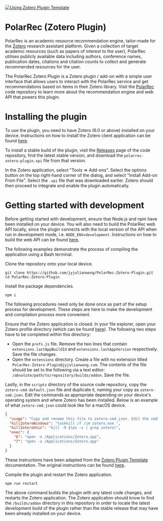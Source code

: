 [![Using Zotero Plugin Template](https://img.shields.io/badge/Using-Zotero%20Plugin%20Template-blue?style=flat-square&logo=github)](https://github.com/windingwind/zotero-plugin-template)

# PolarRec (Zotero Plugin)

PolarRec is an academic resource recommendation engine, tailor-made for the [Zotero](https://www.zotero.org/) research assistant platform. Given a collection of target academic resources (such as papers of interest to the user), PolarRec utilises publicly available data including authors, conference names, publication dates, citations and citation counts to collect and generate recommended resources for the user.

The PolarRec Zotero Plugin is a Zotero plugin / add-on with a simple user interface that allows users to interact with the PolarRec service and get recommendations based on items in their Zotero library. Visit the [PolarRec](https://github.com/jyjulianwong/PolarRec) code repository to learn more about the recommendation engine and web API that powers this plugin.

# Installing the plugin

To use the plugin, you need to have Zotero (6.0 or above) installed on your device. Instructions on how to install the Zotero client application can be found [here](https://www.zotero.org/download/).

To install a stable build of the plugin, visit the [Releases](https://github.com/jyjulianwong/PolarRec-Zotero-Plugin/releases) page of the code repository, find the latest stable version, and download the `polarrec-zotero-plugin.xpi` file from that version.

In the Zotero application, select "Tools => Add-ons". Select the options button on the top right-hand corner of the dialog, and select "Install Add-on From File". Select the `.xpi` file that was downloaded earlier. Zotero should then proceed to integrate and enable the plugin automatically.

# Getting started with development

Before getting started with development, ensure that Node.js and npm have been installed on your device. You will also need to build the PolarRec web API locally, since the plugin connects with the local version of the API when run in development mode, i.e. `NODE_ENV=development`. Instructions on how to build the web API can be found [here](https://github.com/jyjulianwong/PolarRec).

The following examples demonstrate the process of compiling the application using a Bash terminal.

Clone the repository onto your local device.
```shell
git clone https://github.com/jyjulianwong/PolarRec-Zotero-Plugin.git
cd PolarRec-Zotero-Plugin
```

Install the package dependencies.
```shell
npm i
```

The following procedures need only be done once as part of the setup process for development. These steps are here to make the development and compilation process more convenient.

Ensure that the Zotero application is closed. In your file explorer, open your Zotero profile directory (which can be found [here](https://www.zotero.org/support/kb/profile_directory)). The following two steps have to be completed within this directory:

*   Open the `prefs.js` file. Remove the two lines that contain `extensions.lastAppBuildId` and `extensions.lastAppVersion` respectively. Save the file changes.
*   Open the `extensions` directory. Create a file with no extension titled `PolarRec-Zotero-Plugin@jyjulianwong.com`. The contents of the file should be set to the following via a text editor: `/absolute/path/to/repository/builds/addon`. Save the file.

Lastly, in the `scripts` directory of the source code repository, copy the `zotero-cmd-default.json` file and duplicate it, naming your copy as `zotero-cmd.json`. Edit the commands as appropriate depending on your device's operating system and where Zotero has been installed. Below is an example of what `zotero-cmd.json` could look like for a macOS device.
```json
{
  "usage": "Copy and rename this file to zotero-cmd.json. Edit the cmd.",
  "killZoteroWindows": "taskkill /f /im zotero.exe ",
  "killZoteroUnix": "kill -9 $(ps -x | grep zotero)",
  "exec": {
    "6": "open -a /Applications/Zotero.app",
    "7": "open -a /Applications/Zotero.app"
  }
}
```

These instructions have been adapted from the [Zotero Plugin Template](https://github.com/windingwind/zotero-plugin-template) documentation. The original instructions can be found [here](https://zotero.yuque.com/staff-gkhviy/developer/skzm5s).

Compile the plugin and restart the Zotero application.
```shell
npm run restart
```

The above command builds the plugin with any latest code changes, and restarts the Zotero application. The Zotero application should know to find the `/builds/addon` directory in this repository in order to locate the latest development build of the plugin rather than the stable release that may have been already installed on your device.